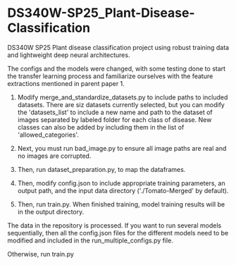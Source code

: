 # DS340W-SP25_Plant-Disease-Classification
DS340W SP25 Plant disease classification project using robust training data and lightweight deep neural architectures.

The configs and the models were changed, with some testing done to start the transfer learning process and familiarize ourselves with the feature extractions mentioned in parent paper 1.


1. Modify merge_and_standardize_datasets.py to include paths to included datasets. There are siz datasets currently selected, but you can modify the 'datasets_list' to include a new name and path to the dataset of images separated by labeled folder for each class of disease. New classes can also be added by including them in the list of 'allowed_categories'.

2. Next, you must run bad_image.py to ensure all image paths are real and no images are corrupted.

3. Then, run dataset_preparation.py, to map the dataframes.

4. Then, modify config.json to include appropriate training parameters, an output path, and the input data directory ('./Tomato-Merged' by default).

5. Then, run train.py.
When finished training, model training results will be in the output directory.




The data in the repository is processed. 
If you want to run several models sequentially, then all the config.json files for the different models need to be modified and included in the run_multiple_configs.py file.

Otherwise, run train.py